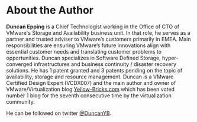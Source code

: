 # About the Author
**Duncan Epping** is a Chief Technologist working in the Office of CTO of VMware's Storage and Availability business unit. In that role, he serves as a partner and trusted adviser to VMware’s customers primarily in EMEA. Main responsibilities are ensuring VMware’s future innovations align with essential customer needs and translating customer problems to opportunities. Duncan specializes in Software Defined Storage, hyper-converged infrastructures and business continuity / disaster recovery solutions. He has 1 patent granted and 3 patents pending on the topic of availability, storage and resource management. Duncan is a VMware Certified Design Expert (VCDX007) and the main author and owner of VMware/Virtualization blog [Yellow-Bricks.com](http://yellow-bricks.com) which has been voted number 1 blog for the seventh consecutive time by the virtualization community. 

He can be followed on twitter [@DuncanYB](http://www.twitter.com/DuncanYB).